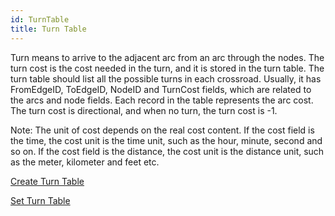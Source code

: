 ```yaml
---
id: TurnTable
title: Turn Table
---
```

Turn means to arrive to the adjacent arc from an arc through the nodes. The
turn cost is the cost needed in the turn, and it is stored in the turn table.
The turn table should list all the possible turns in each crossroad. Usually,
it has FromEdgeID, ToEdgeID, NodeID and TurnCost fields, which are related to
the arcs and node fields. Each record in the table represents the arc cost.
The turn cost is directional, and when no turn, the turn cost is -1.

Note: The unit of cost depends on the real cost content. If the cost field is
the time, the cost unit is the time unit, such as the hour, minute, second and
so on. If the cost field is the distance, the cost unit is the distance unit,
such as the meter, kilometer and feet etc.

[Create Turn Table](CreatTurnTable)

[Set Turn Table](SetTurnTable)
